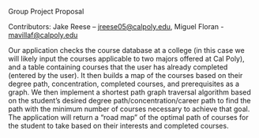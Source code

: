 Group Project Proposal

Contributors: Jake Reese – jreese05@calpoly.edu,
 Miguel Floran - mavillaf@calpoly.edu

Our application checks the course database at a college (in this case we will likely input the courses applicable to two majors offered at Cal Poly), and a table containing courses that the user has already completed (entered by the user). It then builds a map of the courses based on their degree path, concentration, completed courses, and prerequisites as a graph. We then implement a shortest path graph traversal algorithm based on the student’s desired degree path/concentration/career path to find the path with the minimum number of courses necessary to achieve that goal. The application will return a “road map” of the optimal path of courses for the student to take based on their interests and completed courses.
